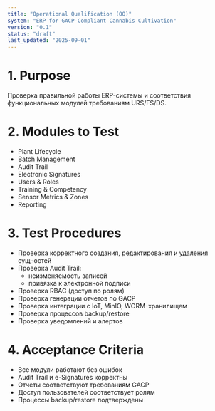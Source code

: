 ```yaml
---
title: "Operational Qualification (OQ)"
system: "ERP for GACP-Compliant Cannabis Cultivation"
version: "0.1"
status: "draft"
last_updated: "2025-09-01"
---
```


# 1. Purpose

Проверка правильной работы ERP-системы и соответствия функциональных модулей требованиям URS/FS/DS.

# 2. Modules to Test

- Plant Lifecycle
- Batch Management
- Audit Trail
- Electronic Signatures
- Users & Roles
- Training & Competency
- Sensor Metrics & Zones
- Reporting

# 3. Test Procedures

- Проверка корректного создания, редактирования и удаления сущностей
- Проверка Audit Trail:
  - неизменяемость записей
  - привязка к электронной подписи
- Проверка RBAC (доступ по ролям)
- Проверка генерации отчетов по GACP
- Проверка интеграции с IoT, MinIO, WORM-хранилищем
- Проверка процессов backup/restore
- Проверка уведомлений и алертов

# 4. Acceptance Criteria

- Все модули работают без ошибок
- Audit Trail и e-Signatures корректны
- Отчеты соответствуют требованиям GACP
- Доступ пользователей соответствует ролям
- Процессы backup/restore подтверждены
